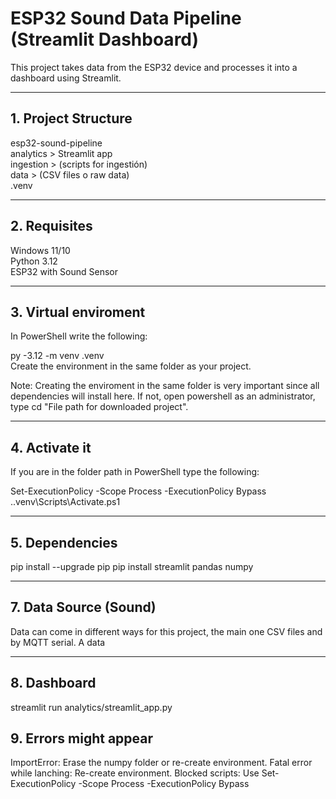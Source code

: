 # ESP32 Sound Data Pipeline (Streamlit Dashboard)
This project takes data from the ESP32 device and processes it into a dashboard using Streamlit. 

-------------------------------------------------------------------------------------------------------------------------------------------------------------------------------

## 1. Project Structure
esp32-sound-pipeline  
analytics > Streamlit app  
ingestion > (scripts for ingestión)  
data > (CSV files o raw data)  
.venv  

-------------------------------------------------------------------------------------------------------------------------------------------------------------------------------

## 2. Requisites
Windows 11/10  
Python 3.12   
ESP32 with Sound Sensor

-------------------------------------------------------------------------------------------------------------------------------------------------------------------------------

## 3. Virtual enviroment

In PowerShell write the following:

py -3.12 -m venv .venv  
Create the environment in the same folder as your project. 

Note: Creating the enviroment in the same folder is very important since all dependencies will install here. If not, open powershell as an administrator, type cd "File path for downloaded project".

-------------------------------------------------------------------------------------------------------------------------------------------------------------------------------

## 4. Activate it  

If you are in the folder path in PowerShell type the following: 

Set-ExecutionPolicy -Scope Process -ExecutionPolicy Bypass
.\.venv\Scripts\Activate.ps1

-------------------------------------------------------------------------------------------------------------------------------------------------------------------------------

## 5. Dependencies
   
pip install --upgrade pip
pip install streamlit pandas numpy

-------------------------------------------------------------------------------------------------------------------------------------------------------------------------------

## 7. Data Source (Sound)
Data can come in different ways for this project, the main one CSV files and by MQTT serial. A data 

-------------------------------------------------------------------------------------------------------------------------------------------------------------------------------

## 8. Dashboard
streamlit run analytics/streamlit_app.py

## 9. Errors might appear
ImportError: Erase the numpy folder or re-create environment. 
Fatal error while lanching: Re-create environment.
Blocked scripts: Use Set-ExecutionPolicy -Scope Process -ExecutionPolicy Bypass


